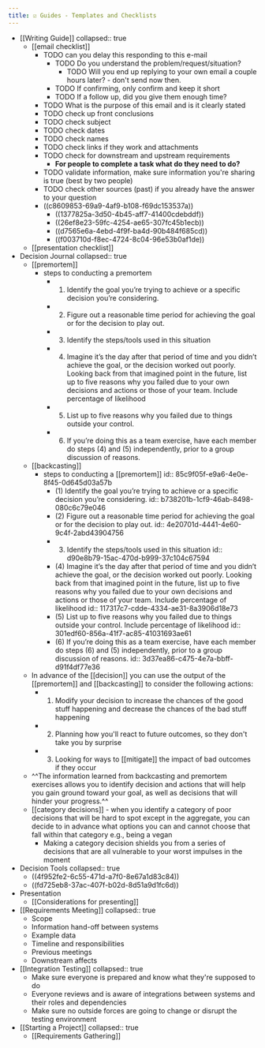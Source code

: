 ```yaml
---
title: ☑️ Guides - Templates and Checklists
---
```


- [[Writing Guide]]
  collapsed:: true
	- [[email checklist]]
		- TODO can you delay this responding to this e-mail
			- TODO Do you understand the problem/request/situation?
				- TODO Will you end up replying to your own email a couple hours later? - don't send now then.
			- TODO  If confirming, only confirm and keep it short
			- TODO  If a follow up, did you give them enough time?
		- TODO  What is the purpose of this email and is it clearly stated
		- TODO check up front conclusions
		- TODO check subject
		- TODO check dates
		- TODO check names
		- TODO check links if they work and attachments
		- TODO check for downstream and upstream requirements
			- __For people to complete a task what do they need to do?__
		- TODO  validate information, make sure information you're sharing is true (best by two people)
		- TODO  check other sources (past) if you already have the answer to your question
		- ((c8609853-69a9-4af9-b108-f69dc153537a))
			- ((1377825a-3d50-4b45-aff7-41400cdebddf))
			- ((26ef8e23-59fc-4254-ae65-307fc45b1ecb))
			- ((d7565e6a-4ebd-4f9f-ba4d-90b484f685cd))
			- ((f003710d-f8ec-4724-8c04-96e53b0af1de))
	- [[presentation checklist]]
- Decision Journal
  collapsed:: true
	- [[premortem]]
		- steps to conducting a premortem
			- 1. Identify the goal you’re trying to achieve or a specific decision you’re considering.
			- 2. Figure out a reasonable time period for achieving the goal or for the decision to play out.
			- 3. Identify the steps/tools used in this situation
			- 4. Imagine it’s the day after that period of time and you didn’t achieve the goal, or the decision worked out poorly. Looking back from that imagined point in the future, list up to five reasons why you failed due to your own decisions and actions or those of your team. Include percentage of likelihood
			- 5. List up to five reasons why you failed due to things outside your control.
			- 6. If you’re doing this as a team exercise, have each member do steps (4) and (5) independently, prior to a group discussion of reasons.
	- [[backcasting]]
		- steps to conducting a [[premortem]]
		  id:: 85c9f05f-e9a6-4e0e-8f45-0d645d03a57b
			- (1) Identify the goal you’re trying to achieve or a specific decision you’re considering.
			  id:: b738201b-1cf9-46ab-8498-080c6c79e046
			- (2) Figure out a reasonable time period for achieving the goal or for the decision to play out.
			  id:: 4e20701d-4441-4e60-9c4f-2abd43904756
			- 3. Identify the steps/tools used in this situation
			  id:: d90e8b79-15ac-470d-b999-37c104c67594
			- (4) Imagine it’s the day after that period of time and you didn’t achieve the goal, or the decision worked out poorly. Looking back from that imagined point in the future, list up to five reasons why you failed due to your own decisions and actions or those of your team. Include percentage of likelihood
			  id:: 117317c7-cdde-4334-ae31-8a3906d18e73
			- (5) List up to five reasons why you failed due to things outside your control. Include percentage of likelihood
			  id:: 301edf60-856a-41f7-ac85-41031693ae61
			- (6) If you’re doing this as a team exercise, have each member do steps (6) and (5) independently, prior to a group discussion of reasons.
			  id:: 3d37ea86-c475-4e7a-bbff-d91f4df77e36
	- In advance of the [[decision]] you can use the output of the [[premortem]] and [[backcasting]] to consider the following actions:
		- 1. Modify your decision to increase the chances of the good stuff happening and decrease the chances of the bad stuff happening
		- 2. Planning how you'll react to future outcomes, so they don't take you by surprise
		- 3. Looking for ways to [[mitigate]] the impact of bad outcomes if they occur
	- ^^The information learned from backcasting and premortem exercises allows you to identify decision and actions that will help you gain ground toward your goal, as well as decisions that will hinder your progress.^^
	- [[category decisions]] - when you identify a category of poor decisions that will be hard to spot except in the aggregate, you can decide to in advance what options you can and cannot choose that fall within that category e.g., being a vegan
		- Making a category decision shields you from a series of decisions that are all vulnerable to your worst impulses in the moment
- Decision Tools
  collapsed:: true
	- ((4f952fe2-6c55-471d-a7f0-8e67a1d83c84))
	- ((fd725eb8-37ac-407f-b02d-8d51a9d1fc6d))
- Presentation
	- [[Considerations for presenting]]
- [[Requirements Meeting]]
  collapsed:: true
	- Scope
	- Information hand-off between systems
	- Example data
	- Timeline and responsibilities
	- Previous meetings
	- Downstream affects
- [[Integration Testing]]
  collapsed:: true
	- Make sure everyone is prepared and know what they're supposed to do
	- Everyone reviews and is aware of integrations between systems and their roles and dependencies
	- Make sure no outside forces are going to change or disrupt the testing environment
- [[Starting a Project]]
  collapsed:: true
	- [[Requirements Gathering]]